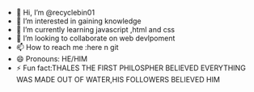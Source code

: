 - 👋 Hi, I’m @recyclebin01
- 👀 I’m interested in gaining knowledge
- 🌱 I’m currently learning javascript ,html and css
- 💞️ I’m looking to collaborate on web devlpoment
- 📫 How to reach me :here n git
- 😄 Pronouns: HE/HIM
- ⚡ Fun fact:THALES THE FIRST PHILOSPHER BELIEVED EVERYTHING WAS MADE OUT OF WATER,HIS FOLLOWERS BELIEVED HIM

<!---
recyclebin01/recyclebin01 is a ✨ special ✨ repository because its `README.md` (this file) appears on your GitHub profile.
You can click the Preview link to take a look at your changes.
--->
